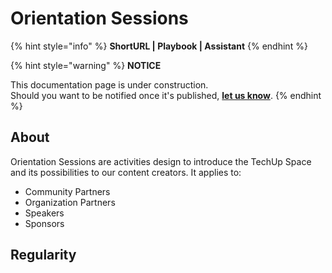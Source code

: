 # Orientation Sessions

{% hint style="info" %}
**ShortURL | Playbook | Assistant**
{% endhint %}



{% hint style="warning" %}
**NOTICE**

This documentation page is under construction.\
Should you want to be notified once it's published, [**let us know**](https://tiof.click/TIOFTarianUpdatesService).
{% endhint %}



## About

Orientation Sessions are activities design to introduce the TechUp Space and its possibilities to our content creators. It applies to:

* Community Partners
* Organization Partners
* Speakers
* Sponsors



## Regularity


